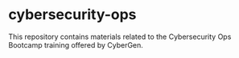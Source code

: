 # cybersecurity-ops
This repository contains materials related to the Cybersecurity Ops Bootcamp training offered by CyberGen.
